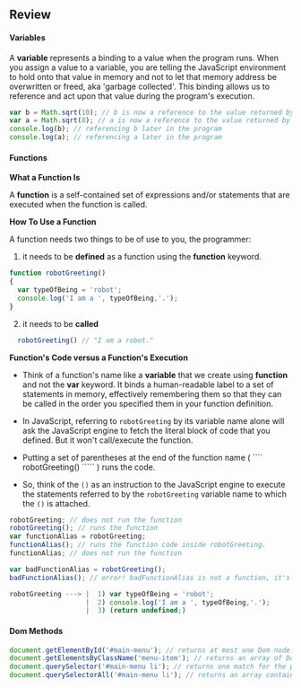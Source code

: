 ## Review

#### Variables

A **variable** represents a binding to a value when the program runs.  When you assign a value to a variable, you are telling the JavaScript environment to hold onto that value in memory and not to let that memory address be overwritten or freed, aka 'garbage collected'.  This binding allows us to reference and act upon that value during the program's execution.

```javascript
var b = Math.sqrt(10); // b is now a reference to the value returned by Math.sqrt(10)
var a = Math.sqrt(8); // a is now a reference to the value returned by Math.sqrt(8)
console.log(b); // referencing b later in the program
console.log(a); // referencing a later in the program

````

#### Functions

**What a Function Is**

A **function** is a self-contained set of expressions and/or statements that are executed when the function is called.

**How To Use a Function**

A function needs two things to be of use to you, the programmer:

1. it needs to be **defined** as a function using the **function** keyword.

````javascript
function robotGreeting()
{
  var typeOfBeing = 'robot';
  console.log('I am a ', typeOfBeing,'.');
}
````
2. it needs to be **called**

````javascript
  robotGreeting() // "I am a robot."
````

**Function's Code versus a Function's Execution**

+ Think of a function's name like a **variable** that we create using **function** and not the **var** keyword. It binds a human-readable label to a set of statements in memory, effectively remembering them so that they can be called in the order you specified them in your function definition. 

+ In JavaScript, referring to ```` robotGreeting ```` by its variable name alone will ask the JavaScript engine to fetch the literal block of code that you defined. But it won't call/execute the function.

+ Putting a set of parentheses at the end of the function name ( ```` robotGreeting() ````` ) runs the code.
+ So, think of the ````()```` as an instruction to the JavaScript engine to execute the statements referred to by the ````robotGreeting```` variable name to which the ````()```` is attached.

````javascript
robotGreeting; // does not run the function
robotGreeting(); // runs the function
var functionAlias = robotGreeting;
functionAlias(); // runs the function code inside robotGreeting.  
functionAlias; // does not run the function

var badFunctionAlias = robotGreeting();
badFunctionAlias(); // error! badFunctionAlias is not a function, it's an undefined variable. Can you figure out why?

````

````javascript
robotGreeting ---> |  1) var typeOfBeing = 'robot';
                   |  2) console.log('I am a ', typeOfBeing,'.');
                   |  3) (return undefined;) 
````
#### Dom Methods

````javascript 
document.getElementById('#main-menu'); // returns at most one Dom node.
document.getElementsByClassName('menu-item'); // returns an array of Dom nodes.
document.querySelector('#main-menu li'); // returns one match for the provided selector
document.querySelectorAll('#main-menu li'); // returns an array containing all matches of the provided selector
````
